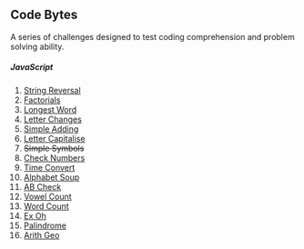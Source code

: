 ## Code Bytes

A series of challenges designed to test coding comprehension and problem solving ability.

##### JavaScript
1. [String Reversal](https://github.com/Ash-Lee/CodeBytes/blob/master/1%20-%20String%20Reversal.js)
2. [Factorials](https://github.com/Ash-Lee/CodeBytes/blob/master/2%20-%20Factorials.js)
3. [Longest Word](https://github.com/Ash-Lee/CodeBytes/blob/master/3%20-%20Longest%20Word.js)
4. [Letter Changes](https://github.com/Ash-Lee/CodeBytes/blob/master/4%20-%20Letter%20Changes.js)
5. [Simple Adding](https://github.com/Ash-Lee/CodeBytes/blob/master/5%20-%20Simple%20Adding.js)
6. [Letter Capitalise](https://github.com/Ash-Lee/CodeBytes/blob/master/6%20-%20Letter%20Capitalise.js)
7. <s>Simple Symbols</s>
8. [Check Numbers](https://github.com/Ash-Lee/CodeBytes/blob/master/8%20-%20Check%20Number.js)
9. [Time Convert](https://github.com/Ash-Lee/CodeBytes/blob/master/9%20-%20Time%20Convert.js)
10. [Alphabet Soup](https://github.com/Ash-Lee/CodeBytes/blob/master/10%20-%20Alphabet%20Soup.js)
11. [AB Check](https://github.com/Ash-Lee/CodeBytes/blob/master/11%20-%20AB%20Check.js)
12. [Vowel Count](https://github.com/Ash-Lee/CodeBytes/blob/master/12%20-%20Vowel%20Count.js)
13. [Word Count](https://github.com/Ash-Lee/CodeBytes/blob/master/13%20-%20Word%20Count.js)
14. [Ex Oh](https://github.com/Ash-Lee/CodeBytes/blob/master/14%20-%20Ex%20Oh.js)
15. [Palindrome](https://github.com/Ash-Lee/CodeBytes/blob/master/15%20-%20Palindrome.js)
16. [Arith Geo](https://github.com/Ash-Lee/CodeBytes/blob/master/16%20-%20Arith%20Geo.js)